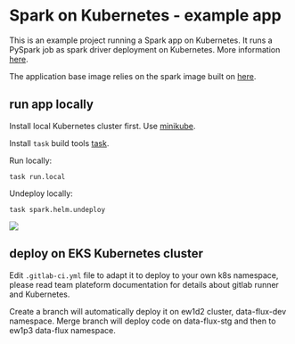 # Spark on Kubernetes - example app 

This is an example project running a Spark app on Kubernetes. It runs a PySpark job as spark driver deployment on Kubernetes. More information [here](https://spark.apache.org/docs/latest/running-on-kubernetes.html).

The application base image relies on the spark image built on [here](https://git.flix.tech/data/flux/web-tracking/spark-on-kubernetes-docker-image).

## run app locally

Install local Kubernetes cluster first. Use [minikube](https://kubernetes.io/docs/tasks/tools/install-minikube/).

Install `task` build tools [task](https://taskfile.dev/#/installation).

Run locally:
```shell script
task run.local
```
Undeploy locally:
```shell script
task spark.helm.undeploy
```
![](./k8s-spark.gif)

## deploy on EKS Kubernetes cluster
Edit `.gitlab-ci.yml` file to adapt it to deploy to your own k8s namespace, please read team plateform documentation for details about gitlab runner and Kubernetes.

Create a branch will automatically deploy it on ew1d2 cluster, data-flux-dev namespace. Merge branch will deploy code on data-flux-stg and then to ew1p3 data-flux namespace.